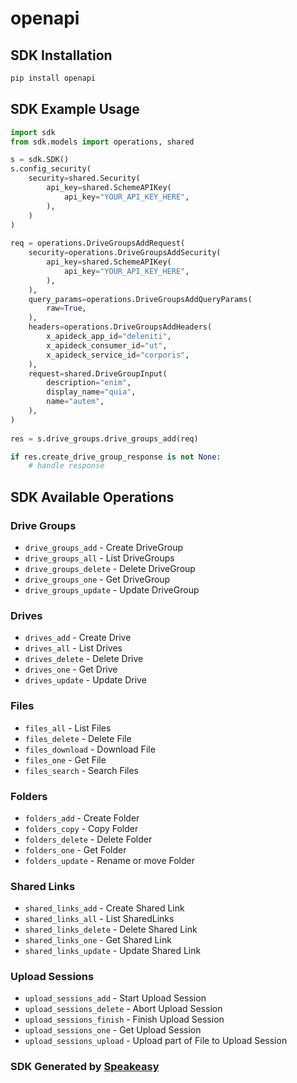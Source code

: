 # openapi

<!-- Start SDK Installation -->
## SDK Installation

```bash
pip install openapi
```
<!-- End SDK Installation -->

## SDK Example Usage
<!-- Start SDK Example Usage -->
```python
import sdk
from sdk.models import operations, shared

s = sdk.SDK()
s.config_security(
    security=shared.Security(
        api_key=shared.SchemeAPIKey(
            api_key="YOUR_API_KEY_HERE",
        ),
    )
)
    
req = operations.DriveGroupsAddRequest(
    security=operations.DriveGroupsAddSecurity(
        api_key=shared.SchemeAPIKey(
            api_key="YOUR_API_KEY_HERE",
        ),
    ),
    query_params=operations.DriveGroupsAddQueryParams(
        raw=True,
    ),
    headers=operations.DriveGroupsAddHeaders(
        x_apideck_app_id="deleniti",
        x_apideck_consumer_id="ut",
        x_apideck_service_id="corporis",
    ),
    request=shared.DriveGroupInput(
        description="enim",
        display_name="quia",
        name="autem",
    ),
)
    
res = s.drive_groups.drive_groups_add(req)

if res.create_drive_group_response is not None:
    # handle response
```
<!-- End SDK Example Usage -->

<!-- Start SDK Available Operations -->
## SDK Available Operations

### Drive Groups

* `drive_groups_add` - Create DriveGroup
* `drive_groups_all` - List DriveGroups
* `drive_groups_delete` - Delete DriveGroup
* `drive_groups_one` - Get DriveGroup
* `drive_groups_update` - Update DriveGroup

### Drives

* `drives_add` - Create Drive
* `drives_all` - List Drives
* `drives_delete` - Delete Drive
* `drives_one` - Get Drive
* `drives_update` - Update Drive

### Files

* `files_all` - List Files
* `files_delete` - Delete File
* `files_download` - Download File
* `files_one` - Get File
* `files_search` - Search Files

### Folders

* `folders_add` - Create Folder
* `folders_copy` - Copy Folder
* `folders_delete` - Delete Folder
* `folders_one` - Get Folder
* `folders_update` - Rename or move Folder

### Shared Links

* `shared_links_add` - Create Shared Link
* `shared_links_all` - List SharedLinks
* `shared_links_delete` - Delete Shared Link
* `shared_links_one` - Get Shared Link
* `shared_links_update` - Update Shared Link

### Upload Sessions

* `upload_sessions_add` - Start Upload Session
* `upload_sessions_delete` - Abort Upload Session
* `upload_sessions_finish` - Finish Upload Session
* `upload_sessions_one` - Get Upload Session
* `upload_sessions_upload` - Upload part of File to Upload Session

<!-- End SDK Available Operations -->

### SDK Generated by [Speakeasy](https://docs.speakeasyapi.dev/docs/using-speakeasy/client-sdks)
